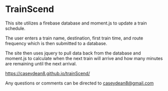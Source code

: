 # TrainScend

This site utilizes a firebase database and moment.js to update a train schedule.

The user enters a train name, destination, first train time, and route frequency which is then submitted to a database.

The site then uses jquery to pull data back from the database and moment.js to calculate when the next train will arrive and how many minutes are remaining until the next arrival.

https://caseydean8.github.io/trainScend/

Any questions or comments can be directed to caseydean8@gmail.com
